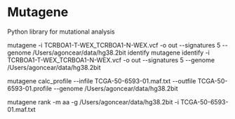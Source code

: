 # Mutagene
Python library for mutational analysis


mutagene -i TCRBOA1-T-WEX_TCRBOA1-N-WEX.vcf -o out --signatures 5 --genome /Users/agoncear/data/hg38.2bit identify
mutagene identify -i TCRBOA1-T-WEX_TCRBOA1-N-WEX.vcf -o out --signatures 5 --genome /Users/agoncear/data/hg38.2bit

mutagene calc_profile --infile TCGA-50-6593-01.maf.txt --outfile TCGA-50-6593-01.profile --genome /Users/agoncear/data/hg38.2bit

mutagene rank -m aa -g /Users/agoncear/data/hg38.2bit -i TCGA-50-6593-01.maf.txt

